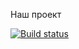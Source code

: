 Наш проект



[![Build status](https://ci.appveyor.com/api/projects/status/6lsg29xelgkxl5j3?svg=true)](https://ci.appveyor.com/project/Alexabelyatskaya/ajs-4-1)
